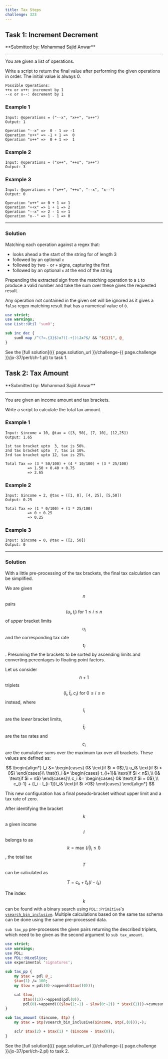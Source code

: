 ```yaml
---
title: Tax Steps
challenge: 323
---
```

<h2 id="task-1">
Task 1: Increment Decrement
</h2>
**Submitted by: Mohammad Sajid Anwar**

---
You are given a list of operations.

Write a script to return the final value after performing the given operations in order. The initial value is always 0.

```
Possible Operations:
++x or x++: increment by 1
--x or x--: decrement by 1
```
### Example 1
```
Input: @operations = ("--x", "x++", "x++")
Output: 1

Operation "--x" =>  0 - 1 => -1
Operation "x++" => -1 + 1 =>  0
Operation "x++" =>  0 + 1 =>  1
```
### Example 2
```
Input: @operations = ("x++", "++x", "x++")
Output: 3
```
### Example 3
```
Input: @operations = ("x++", "++x", "--x", "x--")
Output: 0

Operation "x++" => 0 + 1 => 1
Operation "++x" => 1 + 1 => 2
Operation "--x" => 2 - 1 => 1
Operation "x--" => 1 - 1 => 0
```
---
### Solution
Matching each operation against a regex that:
- looks ahead a the start of the string for of length 3
- followed by an optional `x`
- followed by two `-` or `+` signs, capturing the first
- followed by an optional `x` at the end of the string

Prepending the extracted sign from the matching operation to a `1` to produce a valid number and take the sum over these gives the requested result.

Any operation not contained in the given set will be ignored as it gives a `false` regex matching result that has a numerical value of `0`.

```perl
use strict;
use warnings;
use List::Util 'sum0';

sub inc_dec {
    sum0 map /^(?=.{3}$)x?([-+])\1x?$/ && "${1}1", @_
}
```
See the [full solution]({{ page.solution_url }}/challenge-{{ page.challenge }}/jo-37/perl/ch-1.pl) to task 1.

<!--
See [discussion](https://github.com/jo-37/the-bears-den/issues/XXX
-->

<h2 id="task-2">
Task 2: Tax Amount
</h2>
**Submitted by: Mohammad Sajid Anwar**

---
You are given an income amount and tax brackets.

Write a script to calculate the total tax amount.

### Example 1
```
Input: $income = 10, @tax = ([3, 50], [7, 10], [12,25])
Output: 1.65

1st tax bracket upto  3, tax is 50%.
2nd tax bracket upto  7, tax is 10%.
3rd tax bracket upto 12, tax is 25%.

Total Tax => (3 * 50/100) + (4 * 10/100) + (3 * 25/100)
          => 1.50 + 0.40 + 0.75
          => 2.65
```
### Example 2
```
Input: $income = 2, @tax = ([1, 0], [4, 25], [5,50])
Output: 0.25

Total Tax => (1 * 0/100) + (1 * 25/100)
          => 0 + 0.25
          => 0.25
```
### Example 3
```
Input: $income = 0, @tax = ([2, 50])
Output: 0
```
---
### Solution
With a little pre-processing of the tax brackets, the final tax calculation can be simplified.

We are given $$n$$ pairs $$(u_i, t_i) \text{ for } 1 \le i \le n$$ of _upper_ bracket limits $$u_i$$ and the corresponding tax rate $$t_i$$.
Presuming the the brackets to be sorted by ascending limits and converting percentages to floating point factors.

Let us consider $$n + 1$$ triplets $$(l_i, \hat{t}_i, c_i) \text{ for } 0 \le i \le n$$ instead, where
$$l_i$$ are the _lower_ bracket limits, $$\hat{t}_i$$ are the tax rates and $$c_i$$ are the cumulative sums over the maximum tax over all brackets.
These values are defined as:

$$
\begin{align*}
l_i &= 
    \begin{cases}
        0& \text{if $i = 0$},\\
        u_i& \text{if $i > 0$}
    \end{cases}\\
\hat{t}_i &=
    \begin{cases}
        t_{i+1}& \text{if $i < n$},\\
        0& \text{if $i = n$}
    \end{cases}\\
c_i &=
    \begin{cases}
        0& \text{if $i = 0$},\\
        c_{i-1} + (l_i - l_{i-1})t_i& \text{if $i >0$}
    \end{cases}
\end{align*}
$$

This new configuration has a final pseudo-bracket without upper limit and a tax rate of zero.

After identifying the bracket $$k$$ a given income $$I$$ belongs to as
$$k = \max\,\{i | l_i \le I\}$$,
the total tax $$T$$ can be calculated as

$$
T = c_k + \hat{t}_k (I - l_k)
$$

The index $$k$$ can be found with a binary search using `PDL::Primitive`'s
[`vsearch_bin_inclusive`](https://metacpan.org/pod/PDL::Primitive#vsearch_bin_inclusive).
Multiple calculations based on the same tax schema can be done using the same pre-processed data.

`sub tax_pp` pre-processes the given pairs returning the described triplets, which need to be given as the second argument to `sub tax_amount`.

```perl
use strict;
use warnings;
use PDL;
use PDL::NiceSlice;
use experimental 'signatures';

sub tax_pp {
    my $tax = pdl @_;
    $tax(1) /= 100;
    my $low = pdl(0)->append($tax((0)));

    cat $low,
        $tax((1))->append(pdl(0)),
        pdl(0)->append((($low(1:-1) - $low(0:-2)) * $tax((1)))->cumusumover);
}

sub tax_amount ($income, $tp) {
    my $tax = $tp(vsearch_bin_inclusive($income, $tp(,(0)));-);

    sclr $tax(2) + $tax(1) * ($income - $tax(0));
}
```
See the [full solution]({{ page.solution_url }}/challenge-{{ page.challenge }}/jo-37/perl/ch-2.pl) to task 2.

<!--
See [discussion](https://github.com/jo-37/the-bears-den/issues/XXX
-->
